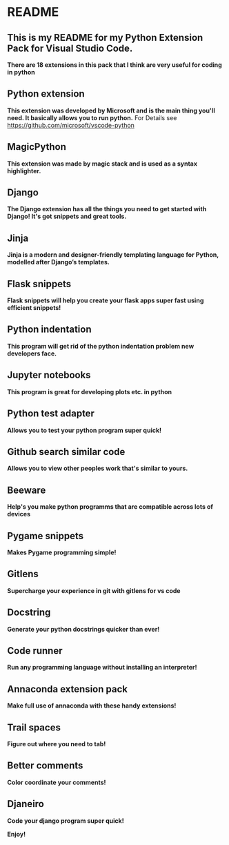 # README

## This is my README for my Python Extension Pack for Visual Studio Code.

**There are 18 extensions in this pack that I think are very useful for coding in python**

## Python extension

**This extension was developed by Microsoft and is the main thing you'll need. It basically allows you to run python.**
For Details see https://github.com/microsoft/vscode-python

##  MagicPython

**This extension was made by magic stack and is used as a syntax highlighter.**

##  Django

**The Django extension has all the things you need to get started  with Django! It's got snippets and great tools.**

##  Jinja

**Jinja is a modern and designer-friendly templating language for Python, modelled after Django’s templates.**

##  Flask snippets

**Flask snippets will help you create your flask apps super fast using efficient snippets!**

##  Python indentation

**This program will get rid of the python indentation problem new developers face.**

##  Jupyter notebooks

**This program is great for developing plots etc. in python**

##  Python test adapter

**Allows you to test your python program super quick!**

##  Github search similar code

**Allows you to view other peoples work that's similar to yours.**

##  Beeware

**Help's you make python programms that are compatible across lots of devices**

##  Pygame snippets

**Makes Pygame programming simple!**

##  Gitlens

**Supercharge your experience in git with gitlens for vs code**

##  Docstring

**Generate your python docstrings quicker than ever!**

##  Code runner

**Run any programming language without installing an interpreter!**

##  Annaconda extension pack

**Make full use of annaconda with these handy extensions!**

##  Trail spaces

**Figure out where you need to tab!**

##  Better comments

**Color coordinate your comments!**

##  Djaneiro

**Code your django program super quick!**

**Enjoy!**
